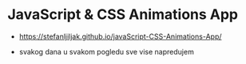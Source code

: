 # JavaScript & CSS Animations App

- https://stefanljiljak.github.io/javaScript-CSS-Animations-App/

- svakog dana u svakom pogledu sve vise napredujem